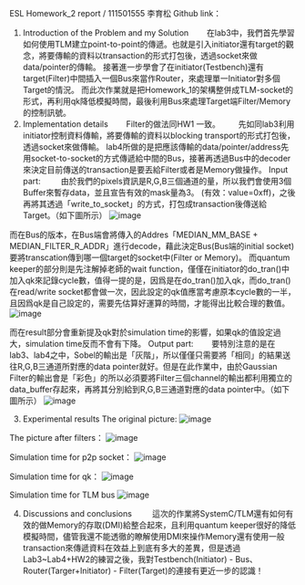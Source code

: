 ESL Homework_2 report / 111501555 李育松
Github link：
1. Introduction of the Problem and my Solution
  在lab3中，我們首先學習如何使用TLM建立point-to-point的傳遞。也就是引入initiator還有target的觀念，將要傳輸的資料以transaction的形式打包後，透過socket來做data/pointer的傳輸。
接著進一步學會了在initiator(Testbench)還有target(Filter)中間插入一個Bus來當作Router，來處理單一Initiator對多個Target的情況。
而此次作業就是把Homework_1的架構整併成TLM-socket的形式，再利用qk降低模擬時間，最後利用Bus來處理Target端Filter/Memory的控制訊號。
2. Implementation details
  Filter的做法同HW1 一致。
  先如同lab3利用initiator控制資料傳輸，將要傳輸的資料以blocking transport的形式打包後，透過socket來做傳輸。
lab4所做的是把應該傳輸的data/pointer/address先用socket-to-socket的方式傳遞給中間的Bus，接著再透過Bus中的decoder來決定目前傳送的transaction是要丟給Filter或者是Memory做操作。
Input part:
   由於我們的pixels資訊是R,G,B三個通道的量，所以我們會使用3個Buffer來暫存data，並且宣告有效的mask量為3。
     (有效：value=0xff)，之後再將其透過「write_to_socket」的方式，打包成transaction後傳送給Target。（如下圖所示）
 ![image](https://user-images.githubusercontent.com/102891463/231212296-0a63c6b9-d125-441b-9205-e8ecb1295ffb.png)

而在Bus的版本，在Bus端會將傳入的Addres「MEDIAN_MM_BASE + MEDIAN_FILTER_R_ADDR」進行decode，藉此決定Bus(Bus端的initial socket)要將transcation傳到哪一個target的socket中(Filter or Memory)。
而quantum keeper的部分則是先注解掉老師的wait function，僅僅在initiator的do_tran()中加入qk來記錄cycle數，值得一提的是，因爲是在do_tran()加入qk，而do_tran()在read/write socket都會做一次，因此設定的qk值應當考慮原本cycle數的一半，且因爲qk是自己設定的，需要先估算好運算的時間，才能得出比較合理的數值。
 ![image](https://user-images.githubusercontent.com/102891463/231212269-41a6d178-1e9f-4ccc-a4bb-e4d9fb095ef5.png)

而在result部分會重新提及qk對於simulation time的影響，如果qk的值設定過大，simulation time反而不會有下降。
Output part:
  要特別注意的是在lab3、lab4之中，Sobel的輸出是「灰階」，所以僅僅只需要將「相同」的結果送往R,G,B三通道所對應的data pointer就好。但是在此作業中，由於Gaussian Filter的輸出會是「彩色」的所以必須要將Filter三個channel的輸出都利用獨立的data_buffer存起來，再將其分別給到R,G,B三通道對應的data pointer中。（如下圖所示）
 ![image](https://user-images.githubusercontent.com/102891463/231212231-9b3e23a4-8dca-4e4d-9b0e-0b637aa0da13.png)

3. Experimental results
The original picture:
 ![image](https://user-images.githubusercontent.com/102891463/231212035-69e06d60-c71e-4ae7-b31d-93fc2659ba25.png)

The picture after filters：
 ![image](https://user-images.githubusercontent.com/102891463/231212056-f368e2b9-bcb8-4bda-8ee7-e64a88471373.png)

Simulation time for p2p socket：
 ![image](https://user-images.githubusercontent.com/102891463/231212085-b057d37a-ce15-4709-9d08-8e0655999f16.png)

Simulation time for qk：
 ![image](https://user-images.githubusercontent.com/102891463/231212108-8bfb8fc2-a707-41bb-b675-d8ad7b7b230d.png)

Simulation time for TLM bus
 ![image](https://user-images.githubusercontent.com/102891463/231212127-a1240e4a-51d8-4c0a-824f-3d523699d3c5.png)

4. Discussions and conclusions
   這次的作業將SystemC/TLM還有如何有效的做Memory的存取(DMI)給整合起來，且利用quantum keeper很好的降低模擬時間，儘管我還不能透徹的瞭解使用DMI來操作Memory還有使用一般transaction來傳遞資料在效益上到底有多大的差異，但是透過Lab3~Lab4+HW2的練習之後，我對Testbench(Initiator) - Bus、Router(Targer+Initiator) - Filter(Target)的連接有更近一步的認識！


